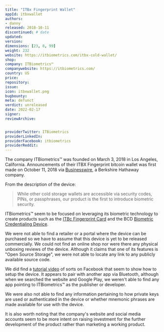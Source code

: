```yaml
---
title: "ITBx Fingerprint Wallet"
appId: itbxwallet
authors:
- danny
released: 2018-10-11
discontinued: # date
updated: 
version: 
dimensions: [23, 8, 99]
weight: 232
website: https://itbiometrics.com/itbx-cold-wallet/
shop: 
company: ITBiometrics™
companywebsite: https://itbiometrics.com/
country: US
price: 
repository:
issue:
icon: itbxwallet.png
bugbounty:
meta: defunct
verdict: unreleased  
date: 2022-02-17
signer:
reviewArchive:


providerTwitter: ITBiometrics
providerLinkedIn: 
providerFacebook: itbiometrics
providerReddit: 
---
```



The company ITBiometrics™ was founded on March 3, 2018 in Los Angeles, California. Announcements of their ITBX Fingerprint bitcoin wallet was first made on October 11, 2018 via [Businesswire](https://www.businesswire.com/news/home/20181011005838/en/ITBiometrics%E2%84%A2-Brings-the-Latest-Innovation-in-Crypto-Wallet-Security-to-Money2020), a Berkshire Hathaway company. 

From the description of the device:

> While other cold storage wallets are accessible via security codes, PINs, or passphrases, our product is the first to introduce biometric security.

ITBiometrics™ seem to be focused on leveraging its biometric technology to create products such as the [ITBc Fingerprint Card](https://itbiometrics.com/itbc-fingerprint-card/) and the BCD [Biometric Credentialing Device](https://itbiometrics.com/itbc-fingerprint-card/). 

We were not able to find a retailer or a portal where the device can be purchased so we have to assume that this device is yet to be released commercially. We could not find an online shop nor were there any physical unboxing reviews of the device. Although it claims that one of its features is "Open Source Storage", we were not able to locate any link to any publicly available source code. 

We did find a [tutorial video](https://www.facebook.com/watch/?v=295750178346996) of sorts on Facebook that seem to show how to setup the device. It appears to pair with another app via Bluetooth, although when we searched the website and Google Play, we weren't able to find any app pointing to ITBiometrics™ as the publisher or developer. 

We were also not able to find any information pertaining to how private keys are used or authenticated in the device or whether mnemonic phrases are made available for use with the device. 

It is also worth noting that the company's website and social media accounts seem to be more intent on raising investment for the further development of the product rather than marketing a working product.

